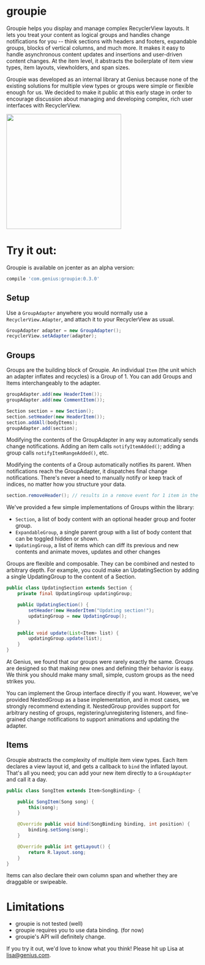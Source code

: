 # groupie

Groupie helps you display and manage complex RecyclerView layouts.  It lets you treat your content as logical groups and handles change notifications for you -- think sections with headers and footers, expandable groups, blocks of vertical columns, and much more.  It makes it easy to handle asynchronous content updates and insertions and user-driven content changes.  At the item level, it abstracts the boilerplate of item view types, item layouts, viewholders, and span sizes.  

Groupie was developed as an internal library at Genius because none of the existing solutions for multiple view types or groups were simple or flexible enough for us.  We decided to make it public at this early stage in order to encourage discussion about managing and developing complex, rich user interfaces with RecyclerView. 
 

<img src="http://i.imgur.com/eftOE0v.gif" width="300px"/>

# Try it out:

Groupie is available on jcenter as an alpha version:

```gradle
compile 'com.genius:groupie:0.3.0'
```
    
## Setup

Use a `GroupAdapter` anywhere you would normally use a `RecyclerView.Adapter`, and attach it to your RecyclerView as usual.

```java
GroupAdapter adapter = new GroupAdapter();
recyclerView.setAdapter(adapter);
```
    
## Groups

Groups are the building block of Groupie.  An individual `Item` (the unit which an adapter inflates and recycles) is a Group of 1.  You can add Groups and Items interchangeably to the adapter.

```java
groupAdapter.add(new HeaderItem());
groupAdapter.add(new CommentItem());

Section section = new Section();
section.setHeader(new HeaderItem());
section.addAll(bodyItems);
groupAdapter.add(section);
```
    
Modifying the contents of the GroupAdapter in any way automatically sends change notifications.  Adding an item calls `notifyItemAdded()`; adding a group calls `notifyItemRangeAdded()`, etc.

Modifying the contents of a Group automatically notifies its parent.  When notifications reach the GroupAdapter, it dispatches final change notifications.  There's never a need to manually notify or keep track of indices, no matter how you structure your data.

```java
section.removeHeader(); // results in a remove event for 1 item in the adapter, at position 2
```
    
We've provided a few simple implementations of Groups within the library:
- `Section`, a list of body content with an optional header group and footer group.  
- `ExpandableGroup`, a single parent group with a list of body content that can be toggled hidden or shown.
- `UpdatingGroup`, a list of items which can diff its previous and new contents and animate moves, updates and other changes 
    
Groups are flexible and composable.  They can be combined and nested to arbitrary depth.  For example, you could make an UpdatingSection by adding a single UpdatingGroup to the content of a Section. 

```java
public class UpdatingSection extends Section {
    private final UpdatingGroup updatingGroup;

    public UpdatingSection() {
        setHeader(new HeaderItem("Updating section!");
        updatingGroup = new UpdatingGroup();
    }

    public void update(List<Item> list) {
        updatingGroup.update(list);
    }
}
```
    
At Genius, we found that our groups were rarely exactly the same.  Groups are designed so that making new ones and defining their behavior is easy.  We think you should make many small, simple, custom groups as the need strikes you.

You can implement the Group interface directly if you want.  However, we've provided NestedGroup as a base implementation, and in most cases, we strongly recommend extending it.  NestedGroup provides support for arbitrary nesting of groups, registering/unregistering listeners, and fine-grained change notifications to support animations and updating the adapter.
    
## Items

Groupie abstracts the complexity of multiple item view types.  Each Item declares a view layout id, and gets a callback to `bind` the inflated layout.  That's all you need; you can add your new item directly to a `GroupAdapter` and call it a day.

```java
public class SongItem extends Item<SongBinding> {

    public SongItem(Song song) {
        this(song);
    }    

    @Override public void bind(SongBinding binding, int position) {
        binding.setSong(song);
    }

    @Override public int getLayout() {
        return R.layout.song;
    }
}

```

Items can also declare their own column span and whether they are draggable or swipeable.  

# Limitations
- groupie is not tested (well)
- groupie requires you to use data binding. (for now)
- groupie's API will definitely change.

If you try it out, we'd love to know what you think! Please hit up Lisa at lisa@genius.com.
